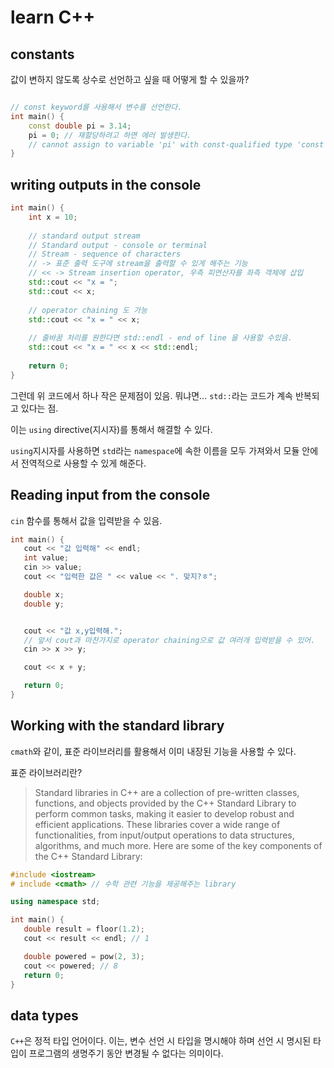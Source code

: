 # learn C++

## constants

값이 변하지 않도록 상수로 선언하고 싶을 때 어떻게 할 수 있을까?

```c++

// const keyword를 사용해서 변수를 선언한다.
int main() {
    const double pi = 3.14; 
    pi = 0; // 재할당하려고 하면 에러 발생한다.
    // cannot assign to variable 'pi' with const-qualified type 'const double' 
}

```

## writing outputs in the console

```c++
int main() {
    int x = 10;
    
    // standard output stream
    // Standard output - console or terminal
    // Stream - sequence of characters
    // -> 표준 출력 도구에 stream을 출력할 수 있게 해주는 기능
    // << -> Stream insertion operator, 우측 피연산자를 좌측 객체에 삽입
    std::cout << "x = ";
    std::cout << x;
    
    // operator chaining 도 가능
    std::cout << "x = " << x;
    
    // 줄바꿈 처리를 원한다면 std::endl - end of line 을 사용할 수있음.
    std::cout << "x = " << x << std::endl;
    
    return 0;
}
```

그런데 위 코드에서 하나 작은 문제점이 있음. 뭐냐면... `std::`라는 코드가 계속 반복되고 있다는 점.

이는 `using` directive(지시자)를 통해서 해결할 수 있다.

`using`지시자를 사용하면 `std`라는 `namespace`에 속한 이름을 모두 가져와서 모듈 안에서 전역적으로 사용할 수 있게 해준다.


## Reading input from the console

`cin` 함수를 통해서 값을 입력받을 수 있음.

```c++
int main() {
   cout << "값 입력해" << endl;
   int value;
   cin >> value;
   cout << "입력한 값은 " << value << ". 맞지?ㅎ";

   double x;
   double y;


   cout << "값 x,y입력해.";
   // 앞서 cout과 마찬가지로 operator chaining으로 값 여러개 입력받을 수 있어.
   cin >> x >> y;

   cout << x + y;

   return 0;
}
```

## Working with the standard library

`cmath`와 같이, 표준 라이브러리를 활용해서 이미 내장된 기능을 사용할 수 있다.

표준 라이브러리란?

> Standard libraries in C++ are a collection of pre-written classes, functions, and objects provided by the C++ Standard Library to perform common tasks, making it easier to develop robust and efficient applications. These libraries cover a wide range of functionalities, from input/output operations to data structures, algorithms, and much more. Here are some of the key components of the C++ Standard Library:

```c++
#include <iostream>
# include <cmath> // 수학 관련 기능을 제공해주는 library

using namespace std;

int main() {
   double result = floor(1.2);
   cout << result << endl; // 1

   double powered = pow(2, 3);
   cout << powered; // 8
   return 0;
}
```

## data types

`C++`은 정적 타입 언어이다. 이는, 변수 선언 시 타입을 명시해야 하며 선언 시 명시된 타입이 프로그램의 생명주기 동안 변경될 수 없다는 의미이다.

